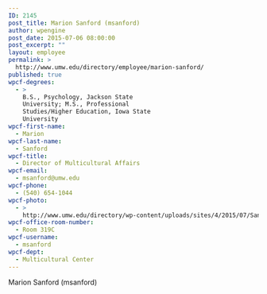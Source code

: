 ```yaml
---
ID: 2145
post_title: Marion Sanford (msanford)
author: wpengine
post_date: 2015-07-06 08:00:00
post_excerpt: ""
layout: employee
permalink: >
  http://www.umw.edu/directory/employee/marion-sanford/
published: true
wpcf-degrees:
  - >
    B.S., Psychology, Jackson State
    University; M.S., Professional
    Studies/Higher Education, Iowa State
    University
wpcf-first-name:
  - Marion
wpcf-last-name:
  - Sanford
wpcf-title:
  - Director of Multicultural Affairs
wpcf-email:
  - msanford@umw.edu
wpcf-phone:
  - (540) 654-1044
wpcf-photo:
  - >
    http://www.umw.edu/directory/wp-content/uploads/sites/4/2015/07/Sanford-Marion10.jpg
wpcf-office-room-number:
  - Room 319C
wpcf-username:
  - msanford
wpcf-dept:
  - Multicultural Center
---
```

Marion Sanford (msanford)